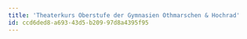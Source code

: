 ```yaml
---
title: 'Theaterkurs Oberstufe der Gymnasien Othmarschen & Hochrad'
id: ccd6ded8-a693-43d5-b209-97d8a4395f95
---
```

